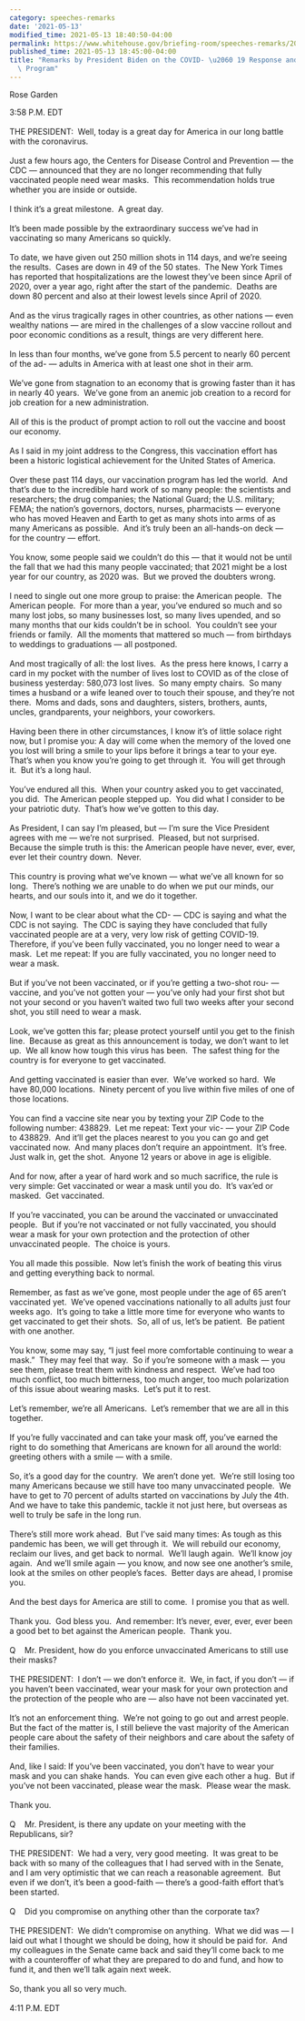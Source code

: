 ```yaml
---
category: speeches-remarks
date: '2021-05-13'
modified_time: 2021-05-13 18:40:50-04:00
permalink: https://www.whitehouse.gov/briefing-room/speeches-remarks/2021/05/13/remarks-by-president-biden-on-the-covid-19-response-and-the-vaccination-program-3/
published_time: 2021-05-13 18:45:00-04:00
title: "Remarks by President Biden on the COVID- \u2060 19 Response and the Vaccination\
  \ Program"
---
```

 
Rose Garden

3:58 P.M. EDT  
   
THE PRESIDENT:  Well, today is a great day for America in our long
battle with the coronavirus.  
   
Just a few hours ago, the Centers for Disease Control and Prevention —
the CDC — announced that they are no longer recommending that fully
vaccinated people need wear masks.  This recommendation holds true
whether you are inside or outside.  
   
I think it’s a great milestone.  A great day.  
   
It’s been made possible by the extraordinary success we’ve had in
vaccinating so many Americans so quickly.  
   
To date, we have given out 250 million shots in 114 days, and we’re
seeing the results.  Cases are down in 49 of the 50 states.  The New
York Times has reported that hospitalizations are the lowest they’ve
been since April of 2020, over a year ago, right after the start of the
pandemic.  Deaths are down 80 percent and also at their lowest levels
since April of 2020.  
   
And as the virus tragically rages in other countries, as other nations —
even wealthy nations — are mired in the challenges of a slow vaccine
rollout and poor economic conditions as a result, things are very
different here.   
   
In less than four months, we’ve gone from 5.5 percent to nearly 60
percent of the ad- — adults in America with at least one shot in their
arm.  
   
We’ve gone from stagnation to an economy that is growing faster than it
has in nearly 40 years.  We’ve gone from an anemic job creation to a
record for job creation for a new administration.  
   
All of this is the product of prompt action to roll out the vaccine and
boost our economy.   
   
As I said in my joint address to the Congress, this vaccination effort
has been a historic logistical achievement for the United States of
America.   
   
Over these past 114 days, our vaccination program has led the world. 
And that’s due to the incredible hard work of so many people: the
scientists and researchers; the drug companies; the National Guard; the
U.S. military; FEMA; the nation’s governors, doctors, nurses,
pharmacists — everyone who has moved Heaven and Earth to get as many
shots into arms of as many Americans as possible.  And it’s truly been
an all-hands-on deck — for the country — effort.  
      
You know, some people said we couldn’t do this — that it would not be
until the fall that we had this many people vaccinated; that 2021 might
be a lost year for our country, as 2020 was.  But we proved the doubters
wrong.   
   
I need to single out one more group to praise: the American people.  The
American people.  For more than a year, you’ve endured so much and so
many lost jobs, so many businesses lost, so many lives upended, and so
many months that our kids couldn’t be in school.  You couldn’t see your
friends or family.  All the moments that mattered so much — from
birthdays to weddings to graduations — all postponed.   
   
And most tragically of all: the lost lives.  As the press here knows, I
carry a card in my pocket with the number of lives lost to COVID as of
the close of business yesterday: 580,073 lost lives.  So many empty
chairs.  So many times a husband or a wife leaned over to touch their
spouse, and they’re not there.  Moms and dads, sons and daughters,
sisters, brothers, aunts, uncles, grandparents, your neighbors, your
coworkers.   
   
Having been there in other circumstances, I know it’s of little solace
right now, but I promise you: A day will come when the memory of the
loved one you lost will bring a smile to your lips before it brings a
tear to your eye.  That’s when you know you’re going to get through it. 
You will get through it.  But it’s a long haul.   
   
You’ve endured all this.  When your country asked you to get vaccinated,
you did.  The American people stepped up.  You did what I consider to be
your patriotic duty.  That’s how we’ve gotten to this day.   
   
As President, I can say I’m pleased, but — I’m sure the Vice President
agrees with me — we’re not surprised.  Pleased, but not surprised. 
Because the simple truth is this: the American people have never, ever,
ever, ever let their country down.  Never.   
   
This country is proving what we’ve known — what we’ve all known for so
long.  There’s nothing we are unable to do when we put our minds, our
hearts, and our souls into it, and we do it together.   
   
Now, I want to be clear about what the CD- — CDC is saying and what the
CDC is not saying.  The CDC is saying they have concluded that fully
vaccinated people are at a very, very low risk of getting COVID-19. 
Therefore, if you’ve been fully vaccinated, you no longer need to wear a
mask.  Let me repeat: If you are fully vaccinated, you no longer need to
wear a mask.    
   
But if you’ve not been vaccinated, or if you’re getting a two-shot rou-
— vaccine, and you’ve not gotten your — you’ve only had your first shot
but not your second or you haven’t waited two full two weeks after your
second shot, you still need to wear a mask.   
   
Look, we’ve gotten this far; please protect yourself until you get to
the finish line.  Because as great as this announcement is today, we
don’t want to let up.  We all know how tough this virus has been.  The
safest thing for the country is for everyone to get vaccinated.   
   
And getting vaccinated is easier than ever.  We’ve worked so hard.  We
have 80,000 locations.  Ninety percent of you live within five miles of
one of those locations.   
   
You can find a vaccine site near you by texting your ZIP Code to the
following number: 438829.  Let me repeat: Text your vic- — your ZIP Code
to 438829.  And it’ll get the places nearest to you you can go and get
vaccinated now.  And many places don’t require an appointment.  It’s
free.  Just walk in, get the shot.  Anyone 12 years or above in age is
eligible.  
   
And for now, after a year of hard work and so much sacrifice, the rule
is very simple: Get vaccinated or wear a mask until you do.  It’s vax’ed
or masked.  Get vaccinated.   
   
If you’re vaccinated, you can be around the vaccinated or unvaccinated
people.  But if you’re not vaccinated or not fully vaccinated, you
should wear a mask for your own protection and the protection of other
unvaccinated people.  The choice is yours.   
   
You all made this possible.  Now let’s finish the work of beating this
virus and getting everything back to normal.   
   
Remember, as fast as we’ve gone, most people under the age of 65 aren’t
vaccinated yet.  We’ve opened vaccinations nationally to all adults just
four weeks ago.  It’s going to take a little more time for everyone who
wants to get vaccinated to get their shots.  So, all of us, let’s be
patient.  Be patient with one another.  
   
You know, some may say, “I just feel more comfortable continuing to wear
a mask.”  They may feel that way.  So if you’re someone with a mask —
you see them, please treat them with kindness and respect.  We’ve had
too much conflict, too much bitterness, too much anger, too much
polarization of this issue about wearing masks.  Let’s put it to
rest.   
   
Let’s remember, we’re all Americans.  Let’s remember that we are all in
this together.   
   
If you’re fully vaccinated and can take your mask off, you’ve earned the
right to do something that Americans are known for all around the world:
greeting others with a smile — with a smile.   
   
So, it’s a good day for the country.  We aren’t done yet.  We’re still
losing too many Americans because we still have too many unvaccinated
people.  We have to get to 70 percent of adults started on vaccinations
by July the 4th.  And we have to take this pandemic, tackle it not just
here, but overseas as well to truly be safe in the long run.   
   
There’s still more work ahead.  But I’ve said many times: As tough as
this pandemic has been, we will get through it.  We will rebuild our
economy, reclaim our lives, and get back to normal.  We’ll laugh again. 
We’ll know joy again.  And we’ll smile again — you know, and now see one
another’s smile, look at the smiles on other people’s faces.  Better
days are ahead, I promise you.   
   
And the best days for America are still to come.  I promise you that as
well.  
   
Thank you.  God bless you.  And remember: It’s never, ever, ever, ever
been a good bet to bet against the American people.  Thank you.  
   
Q    Mr. President, how do you enforce unvaccinated Americans to still
use their masks?  
   
THE PRESIDENT:  I don’t — we don’t enforce it.  We, in fact, if you
don’t — if you haven’t been vaccinated, wear your mask for your own
protection and the protection of the people who are — also have not been
vaccinated yet.   
   
It’s not an enforcement thing.  We’re not going to go out and arrest
people.   But the fact of the matter is, I still believe the vast
majority of the American people care about the safety of their neighbors
and care about the safety of their families.   
   
And, like I said: If you’ve been vaccinated, you don’t have to wear your
mask and you can shake hands.  You can even give each other a hug.  But
if you’ve not been vaccinated, please wear the mask.  Please wear the
mask.   
   
Thank you.  
   
Q    Mr. President, is there any update on your meeting with the
Republicans, sir?  
   
THE PRESIDENT:  We had a very, very good meeting.  It was great to be
back with so many of the colleagues that I had served with in the
Senate, and I am very optimistic that we can reach a reasonable
agreement.  But even if we don’t, it’s been a good-faith — there’s a
good-faith effort that’s been started.  
   
Q    Did you compromise on anything other than the corporate tax?  
   
THE PRESIDENT:  We didn’t compromise on anything.  What we did was — I
laid out what I thought we should be doing, how it should be paid for. 
And my colleagues in the Senate came back and said they’ll come back to
me with a counteroffer of what they are prepared to do and fund, and how
to fund it, and then we’ll talk again next week.  
   
So, thank you all so very much.  
   
4:11 P.M. EDT
